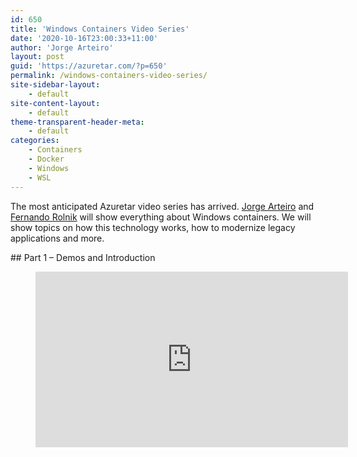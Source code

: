```yaml
---
id: 650
title: 'Windows Containers Video Series'
date: '2020-10-16T23:00:33+11:00'
author: 'Jorge Arteiro'
layout: post
guid: 'https://azuretar.com/?p=650'
permalink: /windows-containers-video-series/
site-sidebar-layout:
    - default
site-content-layout:
    - default
theme-transparent-header-meta:
    - default
categories:
    - Containers
    - Docker
    - Windows
    - WSL
---
```


The most anticipated Azuretar video series has arrived. [Jorge Arteiro](https://twitter.com/JorgeArteiro) and [Fernando Rolnik](https://twitter.com/fernandorolnik) will show everything about Windows containers. We will show topics on how this technology works, how to modernize legacy applications and more.

<div class="wp-block-group"><div class="wp-block-group__inner-container is-layout-flow wp-block-group-is-layout-flow">## Part 1 – Demos and Introduction

</div></div><figure class="wp-block-embed-youtube alignleft wp-block-embed is-type-video is-provider-youtube wp-embed-aspect-16-9 wp-has-aspect-ratio"><div class="wp-block-embed__wrapper"><div class="ast-oembed-container " style="height: 100%;"><iframe allow="accelerometer; autoplay; clipboard-write; encrypted-media; gyroscope; picture-in-picture; web-share" allowfullscreen="" frameborder="0" height="281" loading="lazy" referrerpolicy="strict-origin-when-cross-origin" src="https://www.youtube.com/embed/AA6YNAF4IDk?feature=oembed" title="Windows Containers - Demos and Introduction Part1" width="500"></iframe></div></div></figure>In the initial video, we break the tradition and start with demos, showing how to build and run Windows Containers with process isolation, Hyper-V Containers, and Linux Containers on Windows. We show the new Docker for Windows interface. After the demos, we have a presentation to learn more about how these technologies work.

<div class="wp-block-group"><div class="wp-block-group__inner-container is-layout-flow wp-block-group-is-layout-flow">## Part 2 – Process Isolation

</div></div><figure class="wp-block-embed-youtube alignleft wp-block-embed is-type-video is-provider-youtube wp-embed-aspect-16-9 wp-has-aspect-ratio"><div class="wp-block-embed__wrapper"><div class="ast-oembed-container " style="height: 100%;"><iframe allow="accelerometer; autoplay; clipboard-write; encrypted-media; gyroscope; picture-in-picture; web-share" allowfullscreen="" frameborder="0" height="281" loading="lazy" referrerpolicy="strict-origin-when-cross-origin" src="https://www.youtube.com/embed/dr_V1bEI3Hs?feature=oembed" title="Windows Containers - Process Isolation Part2" width="500"></iframe></div></div></figure>Deep-Dive: Learn the secrets of Windows Containers Process vs Hyper-V isolation, and how this can be used to save memory in your development environment.

  
Stay tuned for the next videos.

#### **Follow us on Twitter**

[@azuretar](https://twitter.com/azuretar)[ ](https://twitter.com/drii_cavalcanti)[@JorgeArteiro](https://twitter.com/JorgeArteiro) [@FernandoRolnik](https://twitter.com/fernandorolnik)

Subscribe the [Azuretar YouTube Channel](https://www.youtube.com/channel/UC3FS96NUdoR3DwkaDwiLdRw)
